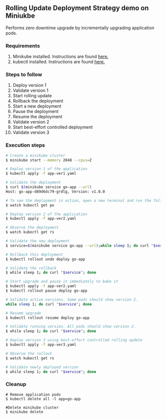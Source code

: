 ## Rolling Update Deployment Strategy demo on Miniukbe

Performs zero downtime upgrade by incrementally upgrading application pods.

### Requirements

1. Minikube installed. Instructions are found [here.](https://minikube.sigs.k8s.io/docs/start/)
2. kubectl installed. Instructions are found [here.](https://kubernetes.io/docs/tasks/tools/install-kubectl/)

### Steps to follow

1. Deploy version 1
2. Validate version 1
3. Start rolling update
4. Rollback the deployment
5. Start a new deployment
6. Pause the deployment
7. Resume the deployment
8. Validate version 2
9. Start best-effort controlled deployment
10. Validate version 3

### Execution steps
```bash
# Create a minikube cluster
$ minikube start --memory 2048 --cpus=2

# Deploy version 1 of the application
$ kubectl apply -f app-ver1.yaml

# Validate the deployment
$ curl $(minikube service go-app --url)
Host: go-app-d89d6dc79-grdlg, Version: v1.0.0

# To see the deployment in action, open a new terminal and run the following command:
$ watch kubectl get po

# Deploy version 2 of the application
$ kubectl apply -f app-ver2.yaml

# Observe the deployment
$ watch kubectl get rs 

# Validate the new deployment
$ service=$(minikube service go-app --url);while sleep 1; do curl "$service"; done

# Rollback this deployment
$ kubectl rollout undo deploy go-app

# Validate the rollback
$ while sleep 1; do curl "$service"; done

# Start upgrade and pause it immediately to bake it
$ kubectl apply -f app-ver2.yaml
$ kubectl rollout pause deploy go-app

# Validate active versions. Some pods should show version 2.
while sleep 1; do curl "$service"; done

# Resume upgrade
$ kubectl rollout resume deploy go-app

# Validate running version. All pods should show version 2.
$ while sleep 1; do curl "$service"; done

# Deploy version 3 using best-effort controlled rolling update
$ kubectl apply -f app-ver3.yaml

# Observe the rollout
$ watch kubectl get rs

# Validate newly deployed version
$ while sleep 1; do curl "$service"; done
```

### Cleanup
```
# Remove application pods
$ kubectl delete all -l app=go-app

#Delete minikube cluster
$ minikube delete
```
